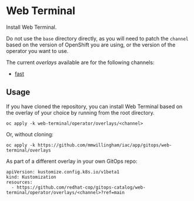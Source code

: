 # Web Terminal

Install Web Terminal.

Do not use the `base` directory directly, as you will need to patch the `channel` based on the version of OpenShift you are using, or the version of the operator you want to use.

The current *overlays* available are for the following channels:

* [fast](operator/overlays/fast)

## Usage

If you have cloned the repository, you can install Web Terminal based on the overlay of your choice by running from the root directory.

```
oc apply -k web-terminal/operator/overlays/<channel>
```

Or, without cloning:

```
oc apply -k https://github.com/mmwillingham/iac/app/gitops/web-terminal/overlays

```

As part of a different overlay in your own GitOps repo:

```
apiVersion: kustomize.config.k8s.io/v1beta1
kind: Kustomization
resources:
  - https://github.com/redhat-cop/gitops-catalog/web-terminal/operator/overlays/<channel>?ref=main
```